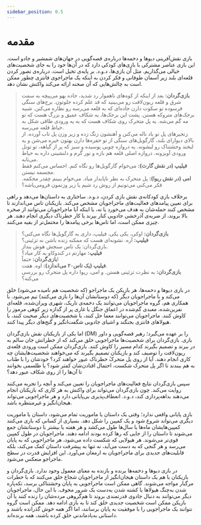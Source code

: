```yaml
---
sidebar_position: 0.5
---
```

# مقدمه
بازی نقش‌آفرینی دیوها و دخمه‌ها درباره‌ی قصه‌گویی در جهان‌های شمشیر و جادو است. این بازی عناصر مشترکی با بازی‌های کودکی دارد که در آن‌ها خود را به جای شخصیت‌های خیالی می‌گذاریم. مثل آن بازی‌ها، د.و.د. بر پایه‌ی تخیل است. درباره‌ی تصور کردن قلعه‌ای بلند زیر آسمان طوفانی و فکر کردن به اینکه یک ماجراجوی فانتزی چطور ممکن است به چالش‌هایی که آن صحنه ارائه می‌کند واکنش نشان دهد.

> **بازی‌گردان:** بعد از اینکه از کوه‌های ناهموار رد شدید، جاده یهو می‌پیچه به سمت شرق و قلعه ریون‌لافت رو می‌بینید که قد علم کرده جلوتون. برج‌های سنگی فرسوده تو سکوت دارن جاده‌ای که به قلعه می‌رسه رو نظاره می‌کنن. شبیه برجک‌های متروکه هستن. پشت این برجک‌ها، یه شکاف عمیق و بزرگ هست که تو مه گم می‌شه. یه پل متحرک روی شکاف هست که به یه ورودی طاقی شکل به حیاط قلعه می‌رسه.  
    زنجیرهای پل تو باد ناله می‌کنن و آهنشون زنگ زده و زیر وزن پل تاب آورده. از بالای دیوارای بلند، گارگویل‌های سنگی از تو حفره‌ها دارن بهتون خیره می‌شن و یه لبخند وحشتناک رو لبشونه. یه دروازه چوبی پوسیده و سبز که پر از گیاهه، تو تونل ورودی آویزونه. دروازه اصلی قلعه هم بازه و نور گرم و دلنشینی داره به حیاط می‌تابه.  
    **فیلیپ (در نقش گارث):** می‌خوام گارگویل‌ها رو نگاه کنم. احساس می‌کنم فقط مجسمه نیستن.  
    **امی (در نقش ریوا):** پل متحرک به نظر ناپایدار میاد. می‌خوام ببینم چقدر محکمه. فکر می‌کنی می‌تونیم از روش رد شیم یا زیر وزنمون فرومی‌پاشه؟  

برخلاف بازی کودکانه‌ی نقش‌ بازی کردن، د.و.د. ساختاری به داستان‌ها می‌دهد و راهی برای تعیین پیامدهای فعالیت‌های ماجراجویان مشخص می‌کند. بازیکنان تاس می‌اندازند تا مشخص کنند حمله‌شان به هدف می‌خورد یا نه، یا اینکه آیا ماجراجویان می‌توانند از صخره بالا بروند، از ضربه‌ی آذرخشی جادویی کنار بپرند یا کار خطرناک دیگری انجام دهند. هر چیزی ممکن است، اما تاس‌ها برخی پیامدها را محتمل‌تر از بقیه می‌کنند.

> **بازی‌گردان:** اوکی، یکی یکی. فیلیپ، داری به گارگویل‌ها نگاه می‌کنی؟  
    **فیلیپ:** آره. نشونه‌ای هست که ممکنه زنده باشن نه تزئینی؟  
    بازی‌گردان: یک تاس سنجش هوش بنداز.  
    **فیلیپ:** مهارتم در کندوکاو به کار میاد؟  
    **بازی‌گردان:** حتماً!  
    **فیلیپ (یک تاس۲۰ می‌اندازد):** اوه. هفت.  
    **بازی‌گردان:** به نظرت تزئینی هستن. و امی، ریوا داره پل متحرک رو بررسی می‌کنه؟  

در بازی دیوها و دخمه‌ها، هر بازیکن یک ماجراجو (که شخصیت هم نامیده می‌شود) خلق می‌کند و با ماجراجویان دیگر (که دوستانشان آن‌ها را بازی می‌کنند) تیم می‌شود. با همکاری هم، گروه ماجراجویان می‌توانند یک دخمه‌ی تاریک، شهری ویران‌شده، قلعه‌ای نفرین‌شده، معبدی گم‌شده در اعماق جنگل یا غاری پر از گدازه زیر کوهی مرموز را کاوش کنند. ماجراجویان می‌توانند معما حل کنند، با شخصیت‌های دیگر صحبت کنند، با هیولاهای فانتزی بجنگند و اشیای جادویی شگفت‌انگیز و گنج‌های دیگر پیدا کنند.

اما یکی از بازیکنان نقش بازی‌گردان (DM) را بر عهده می‌گیرد؛ رهبر قصه‌گویی و داور بازی. بازی‌گردان برای شخصیت‌ها ماجراجویی خلق می‌کند که از خطراتش جان سالم به در ببرند و تصمیم بگیرند کدام مسیر را کاوش کنند. بازی‌گردان ممکن است ورودی قلعه‌ی ریون‌لافت را توصیف کند و بازیکنان تصمیم بگیرند که می‌خواهند شخصیت‌هایشان چه کاری انجام دهند. آیا از روی پل متحرکٔ خطرناک عبور خواهند کرد؟ خودشان را با طناب به هم ببندند تا اگر پل متحرک شکست، احتمال افتادن‌شان کمتر شود؟ یا طلسمی بخوانند تا آن‌ها را از روی شکاف عبور دهد؟

سپس بازی‌گردان نتایج فعالیت‌های ماجراجویان را تعیین می‌کند و آنچه را تجربه می‌کنند روایت می‌کند. چون بازی‌گردان می‌تواند برای واکنش به هر کاری که بازیکنان انجام می‌دهند بداهه‌پردازی کند، د.و.د. انعطاف‌پذیری بی‌پایانی دارد و هر ماجراجویی می‌تواند هیجان‌انگیز و غیرمنتظره باشد.

بازی پایانی واقعی ندارد؛ وقتی یک داستان یا ماموریت تمام می‌شود، داستان یا ماموریت دیگری می‌تواند شروع شود و یک کمپین را شکل دهد. بسیاری از کسانی که بازی می‌کنند کمپین‌هایشان ماه‌ها یا سال‌ها طول می‌کشد و هر هفته یا بیشتر با دوستانشان جمع می‌شوند تا داستان را از جایی که رها کرده بودند ادامه دهند. ماجراجویان در طول کمپین‌ قوی‌تر می‌شوند. هر هیولایی که شکست داده می‌شود، هر ماجراجویی که به پایان می‌رسد و هر گنجی که به دست می‌آید، نه تنها به پیشرفت داستان کمک می‌کند، بلکه قابلیت‌های جدیدی برای ماجراجویان به ارمغان می‌آورد. این افزایش قدرت در سطح ماجراجو منعکس می‌شود.

در بازی دیوها و دخمه‌ها برنده و بازنده به معنای معمول وجود ندارد. بازی‌گردان و بازیکنان با هم یک داستان هیجان‌انگیز از ماجراجویان شجاع خلق می‌کنند که با خطرات مرگبار مواجه می‌شوند. گاهی ممکن است ماجراجویی به پایان وحشتناکی برسد، تکه‌پاره شدن به‌چنگ هیولاها یا کشته شدن به‌دست یک شرور مخوف. با این حال، ماجراجویان دیگر می‌توانند به دنبال جادوی قدرتمندی بروند تا هم‌گروهی مرده‌شان را زنده کنند یا آن بازیکن ممکن است شخصیت جدیدی خلق کند تا به بازی ادامه دهد. ممکن است گروه نتوانند یک ماجراجویی را با موفقیت به پایان برسانند، اما اگر همه خوش گذرانده باشند و داستانی به‌یادماندنی خلق کرده باشند، همه برنده‌اند.

